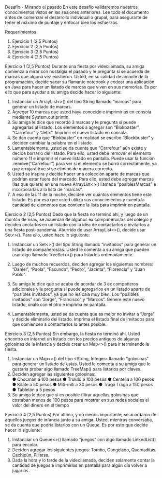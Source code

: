 Desafío - Mirando el pasado
En este desafío validaremos nuestros conocimientos vistos en las sesiones anteriores.
Lee todo el documento antes de comenzar el desarrollo individual o grupal, para asegurarte
de tener el máximo de puntaje y enfocar bien los esfuerzos.


Requerimientos
1) Ejercicio 1
   (2,5 Puntos)
2) Ejercicio 2
   (2,5 Puntos)
3) Ejercicio 3
   (2,5 Puntos)
4) Ejercicio 4
   (2,5 Puntos)



Ejercicio 1
(2,5 Puntos)
Durante una fiesta por videollamada, su amiga comienza a mirar con nostalgia el pasado y le
pregunta si se acuerda de marcas que alguna vez existieron. Usted, en su calidad de amante
de la programación, decide sacar su flamante notebook y codear una aplicación en Java para
hacer un listado de marcas que viven en sus memorias. Es por ello que para ayudar a su amiga
decide hacer lo siguiente:


1. Instanciar un ArrayList<>() del tipo String llamado “marcas” para generar un listado
   de marcas.
2. Agregar 10 marcas que usted haya conocido e imprimirlas en consola mediante
   System.out.println.
3. Su amiga le dice que recordó 3 marcas y le pregunta si puede agregarlas al listado.
   Los elementos a agregar son “Blokbaster”, “Carrefour” y “Jetix”. Imprimir el nuevo
   listado en consola.
4. Se dan cuenta que “Blokbaster” en realidad se escribe “Blockbuster” y deciden cambiar
   la palabra en el listado.
5. Lamentablemente, usted se da cuenta que “Carrefour” aún existe y decide borrarlo del
   listado. Para ello, usted debe remover el elemento número 11 e imprimir el nuevo
   listado en pantalla. Puede usar la función .remove("Carrefour") para ver si el
   elemento se borró correctamente, ya que arrojará true si se eliminó de manera
   correcta. 
6. Usted se inspira y decide hacer una colección aparte de marcas que podrían estar
      fuera del mercado. Para ello, usted debe agregar marcas (las que quiera) en una nueva
      ArrayList<>() llamada “posiblesMarcas” e incorporarlas a la lista de ”marcas”.
7. A eso de las 11 de la noche, deciden ver cuántos elementos tiene este listado. Es por
   eso que usted utiliza sus conocimientos y cuenta la cantidad de elementos que
   contiene la lista para imprimir en pantalla.



Ejercicio 2
(2,5 Puntos)
Dado que la fiesta no terminó ahí, y luego de un montón de risas, se acuerdan de algunos ex
compañeros/as del colegio y deciden anotarlos en un listado con la idea de contactarlos e
invitarlos a una fiesta post-pandemia. Aburrido de usar ArrayList<>(), decide usar Set<>().
Para ello, usted hace lo siguiente:
1. Instanciar un Set<>() del tipo String llamado “invitados” para generar un listado de
   compañeros/as. Usted le comenta a su amiga que pueden usar algo llamado
   TreeSet<>() para listarlos ordenadamente.
2. Luego de muchos recuerdos, deciden agregar los siguientes nombres: “Daniel”,
   “Paola”, “Facundo”, “Pedro”, ”Jacinta”, “Florencia” y “Juan Pablo”. 

3. Su amiga le dice que se acaba de acordar de 3 ex compañeros adicionales y le
   pregunta si puede agregarlos en un listado aparte de “posibles invitados”, ya que no
   les caía muy bien. Los “posibles invitados” son “Jorge”, “Francisco” y “Marcos”. Genere
   este nuevo listado, únalo con el otro e imprima en pantalla.
4. Lamentablemente, usted se da cuenta que es mejor no invitar a “Jorge” y decide
   eliminarlo del listado. Imprima el listado final de invitados para que comiencen a
   contactarlos lo antes posible. 



Ejercicio 3
(2,5 Puntos)
Sin embargo, la fiesta no terminó ahí. Usted encontró en internet un listado con los precios
antiguos de algunas golosinas de la infancia y decide crear un Map<>() para ir terminando la
fiesta.
1. Instanciar un Map<>() del tipo <String, Integer> llamado “golosinas” para generar un
   listado de estas. Usted le comenta a su amiga que le gustaría probar algo llamado
   TreeMap() para listarlos por claves.
2. Deciden agregar las siguientes golosinas:  
● Chocman a 100 pesos
      ● Trululú a 100 pesos
      ● Centella a 100 pesos
      ● Kilate a 50 pesos
      ● Miti-miti a 30 pesos
      ● Traga Traga a 150 pesos
      ● Tabletón a 5 pesos
3. Su amiga le dice que si es posible filtrar aquellas golosinas que costaban menos de
   100 pesos para mostrar en sus redes sociales el valor del dinero en el tiempo


Ejercicio 4
(2,5 Puntos)
Por último, y no menos importante, se acordaron de aquellos juegos de infancia junto a su
amiga. Usted, mientras conversaba, se da cuenta que podría listarlos con un Queue. Es por
esto que decide hacer lo siguiente:
1. Instanciar un Queue<>() llamado “juegos” con algo llamado LinkedList() para
   encolar.
2. Deciden agregar los siguientes juegos: Tombo, Congelado, Quemaditas, Cachipún,
   Pillarse.
3. Dada la hora y lo tarde de la videollamada, deciden solamente contar la cantidad de
   juegos e imprimirlos en pantalla para algún día volver a jugarlos.

















